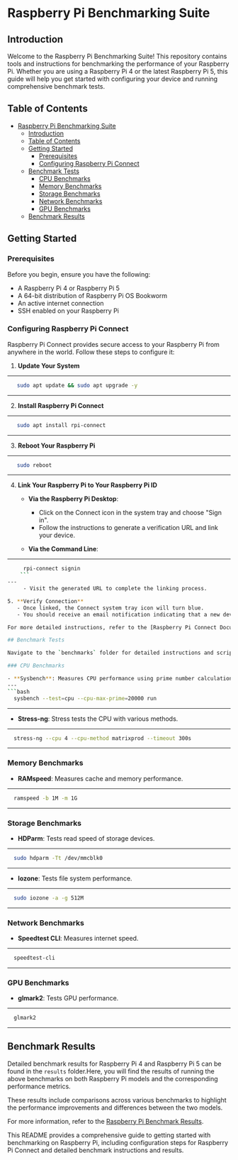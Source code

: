 
# Raspberry Pi Benchmarking Suite

## Introduction

Welcome to the Raspberry Pi Benchmarking Suite! This repository contains tools and instructions for benchmarking the performance of your Raspberry Pi. Whether you are using a Raspberry Pi 4 or the latest Raspberry Pi 5, this guide will help you get started with configuring your device and running comprehensive benchmark tests.

## Table of Contents

- [Raspberry Pi Benchmarking Suite](#raspberry-pi-benchmarking-suite)
  - [Introduction](#introduction)
  - [Table of Contents](#table-of-contents)
  - [Getting Started](#getting-started)
    - [Prerequisites](#prerequisites)
    - [Configuring Raspberry Pi Connect](#configuring-raspberry-pi-connect)
  - [Benchmark Tests](#benchmark-tests)
    - [CPU Benchmarks](#cpu-benchmarks)
    - [Memory Benchmarks](#memory-benchmarks)
    - [Storage Benchmarks](#storage-benchmarks)
    - [Network Benchmarks](#network-benchmarks)
    - [GPU Benchmarks](#gpu-benchmarks)
  - [Benchmark Results](#benchmark-results)

## Getting Started

### Prerequisites

Before you begin, ensure you have the following:

- A Raspberry Pi 4 or Raspberry Pi 5
- A 64-bit distribution of Raspberry Pi OS Bookworm
- An active internet connection
- SSH enabled on your Raspberry Pi

### Configuring Raspberry Pi Connect

Raspberry Pi Connect provides secure access to your Raspberry Pi from anywhere in the world. Follow these steps to configure it:

1. **Update Your System**
---
```bash
   sudo apt update && sudo apt upgrade -y
```
---

2. **Install Raspberry Pi Connect**
---
```bash
   sudo apt install rpi-connect
```
---

3. **Reboot Your Raspberry Pi**
---
```bash
   sudo reboot
```
---

4. **Link Your Raspberry Pi to Your Raspberry Pi ID**

   - **Via the Raspberry Pi Desktop**:
     - Click on the Connect icon in the system tray and choose "Sign in".
     - Follow the instructions to generate a verification URL and link your device.

   - **Via the Command Line**:
---    
```bash
     rpi-connect signin
    ```
---
     - Visit the generated URL to complete the linking process.

5. **Verify Connection**
   - Once linked, the Connect system tray icon will turn blue.
   - You should receive an email notification indicating that a new device has signed into Connect.

For more detailed instructions, refer to the [Raspberry Pi Connect Documentation](https://www.raspberrypi.com/documentation/services/connect.html)[1].

## Benchmark Tests

Navigate to the `benchmarks` folder for detailed instructions and scripts for running the following benchmarks:

### CPU Benchmarks

- **Sysbench**: Measures CPU performance using prime number calculations.
---
```bash
  sysbench --test=cpu --cpu-max-prime=20000 run
```
---

- **Stress-ng**: Stress tests the CPU with various methods.
---
```bash
  stress-ng --cpu 4 --cpu-method matrixprod --timeout 300s
```
---

### Memory Benchmarks

- **RAMspeed**: Measures cache and memory performance.
---
```bash
  ramspeed -b 1M -m 1G
```
---

### Storage Benchmarks

- **HDParm**: Tests read speed of storage devices.
---
```bash
  sudo hdparm -Tt /dev/mmcblk0
```
---

- **Iozone**: Tests file system performance.
---
```bash
  sudo iozone -a -g 512M
```
---

### Network Benchmarks

- **Speedtest CLI**: Measures internet speed.
---
```bash
  speedtest-cli
```
---

### GPU Benchmarks

- **glmark2**: Tests GPU performance.
---
```bash
  glmark2
```
---

## Benchmark Results

Detailed benchmark results for Raspberry Pi 4 and Raspberry Pi 5 can be found in the `results` folder.Here, you will find the results of running the above benchmarks on both Raspberry Pi models and the corresponding performance metrics. 

 These results include comparisons across various benchmarks to highlight the performance improvements and differences between the two models.

For more information, refer to the [Raspberry Pi Benchmark Results](./results/README.md).

[1]: https://www.raspberrypi.com/documentation/services/connect.html


This README provides a comprehensive guide to getting started with benchmarking on Raspberry Pi, including configuration steps for Raspberry Pi Connect and detailed benchmark instructions and results.


